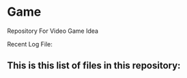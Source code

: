 # Game
Repository For Video Game Idea

Recent Log File: 

This is this list of files in this repository:
- 
